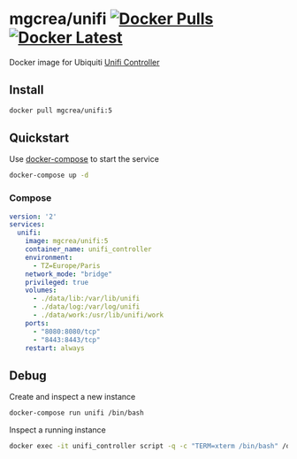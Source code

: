 # mgcrea/unifi [![Docker Pulls](https://img.shields.io/docker/pulls/mgcrea/unifi.svg)](https://registry.hub.docker.com/u/mgcrea/unifi/)  [![Docker Latest](https://img.shields.io/badge/latest-v5.2.9-blue.svg)](https://hub.docker.com/r/mgcrea/unifi/tags/)

Docker image for Ubiquiti [Unifi Controller](https://www.ubnt.com/enterprise/software/)


## Install

```sh
docker pull mgcrea/unifi:5
```


## Quickstart

Use [docker-compose](https://docs.docker.com/compose/) to start the service

```sh
docker-compose up -d
```


### Compose

```yaml
version: '2'
services:
  unifi:
    image: mgcrea/unifi:5
    container_name: unifi_controller
    environment:
      - TZ=Europe/Paris
    network_mode: "bridge"
    privileged: true
    volumes:
      - ./data/lib:/var/lib/unifi
      - ./data/log:/var/log/unifi
      - ./data/work:/usr/lib/unifi/work
    ports:
      - "8080:8080/tcp"
      - "8443:8443/tcp"
    restart: always
```


## Debug

Create and inspect a new instance

```sh
docker-compose run unifi /bin/bash
```

Inspect a running instance

```sh
docker exec -it unifi_controller script -q -c "TERM=xterm /bin/bash" /dev/null;
```
